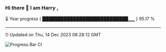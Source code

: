 ### Hi there 👋 I am Harry , 

⏳ Year progress { ████████████████████████████▁▁ } 95.17 %

---

⏰ Updated on Thu, 14 Dec 2023 08:28:12 GMT

![Progress Bar CI](https://github.com/duykhang68/duykhang68/workflows/Progress%20Bar%20CI/badge.svg)
